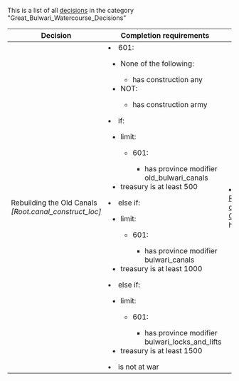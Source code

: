 This is a list of all [decisions](decisions.md) in the category "Great_Bulwari_Watercourse_Decisions"

| Decision | Completion requirements | Effects | Requirements to appear |
| ----- | ------ | ----- | ------ |
| <a name="dredge_the_canals">Rebuilding the Old Canals</a><br />*[Root.canal_construct_loc]* | <li>601:</li><ul><li>None of the following:</li><ul><li>has construction any</li></ul><li>NOT:</li><ul><li>has construction army</li></ul></ul><li>if:</li><ul><li>limit:</li><ul><li>601:</li><ul><li>has province modifier old_bulwari_canals</li></ul></ul><li>treasury is at least 500</li></ul><li>else if:</li><ul><li>limit:</li><ul><li>601:</li><ul><li>has province modifier bulwari_canals</li></ul></ul><li>treasury is at least 1000</li></ul><li>else if:</li><ul><li>limit:</li><ul><li>601:</li><ul><li>has province modifier bulwari_locks_and_lifts</li></ul></ul><li>treasury is at least 1500</li></ul><li>is not at war</li> | <li>the event [Reconstruction of the Old Canals](../events/reconstruction_of_the_old_canals.md) happens</li> | <li>owns core province 601</li><li>601:</li><ul><li>None of the following:</li><ul><li>has province modifier great_bulwari_watercourse</li></ul></ul><li>None of the following:</li><ul><li>has country flag [digging_canals_menu](../flags/digging_canals_menu.md)</li></ul> |

